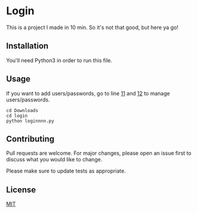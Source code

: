 # Login
This is a project I made in 10 min. So it's not that good, but here ya go!

## Installation

You'll need Python3 in order to run this file.

## Usage

If you want to add users/passwords, go to line [11](https://github.com/Falcn8/login/blob/main/loginnnn.py#L11) and [12](https://github.com/Falcn8/login/blob/main/loginnnn.py#L12) to manage users/passwords.
```
cd Downloads
cd login
python loginnnn.py
```

## Contributing
Pull requests are welcome. For major changes, please open an issue first to discuss what you would like to change.

Please make sure to update tests as appropriate.

## License
[MIT](https://choosealicense.com/licenses/mit/)
